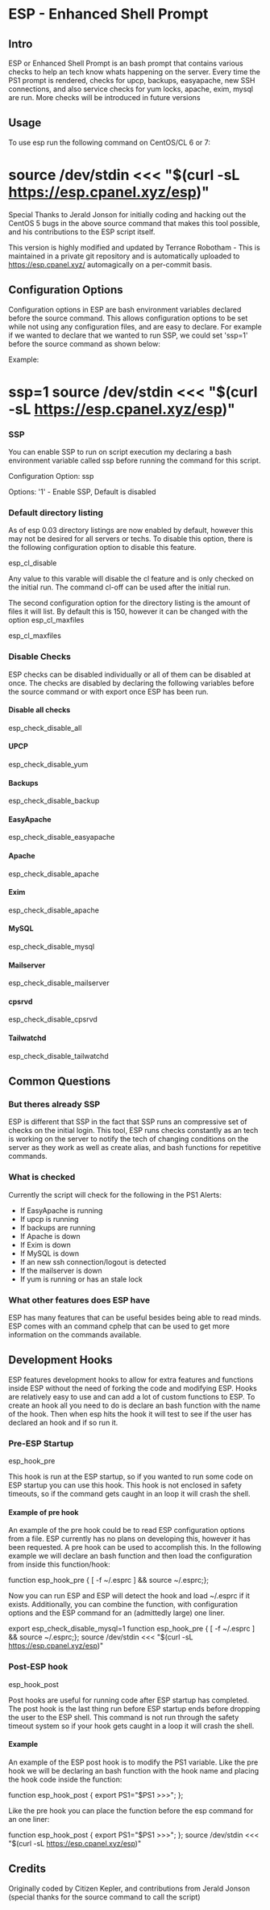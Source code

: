 ESP - Enhanced Shell Prompt
===========================

Intro 
----

ESP or Enhanced Shell Prompt is an bash prompt that contains various checks to help an tech know whats happening on the server.  Every time the PS1 prompt is rendered, checks for upcp, backups, easyapache, new SSH connections, and also service checks for yum locks, apache, exim, mysql are run.  More checks will be introduced in future versions

Usage
-----

To use esp run the following command on CentOS/CL 6 or 7:

# source /dev/stdin <<< "$(curl -sL https://esp.cpanel.xyz/esp)"

Special Thanks to Jerald Jonson for initially coding and hacking out the CentOS 5 bugs in the above source command that makes this tool possible, and his contributions to the ESP script itself.

This version is highly modified and updated by Terrance Robotham - This is maintained in a private git repository and is automatically uploaded to https://esp.cpanel.xyz/ automagically on a per-commit basis.

Configuration Options
---------------------

Configuration options in ESP are bash environment variables declared before the source command.  This allows configuration options to be set while not using any configuration files, and are easy to declare.  For example if we wanted to declare that we wanted to run SSP, we could set 'ssp=1' before the source command as shown below:

Example:

# ssp=1 source /dev/stdin <<< "$(curl -sL https://esp.cpanel.xyz/esp)"

### SSP 

You can enable SSP to run on script execution my declaring a bash environment variable called ssp before running the command for this script.  

Configuration Option: ssp

Options: '1' - Enable SSP, Default is disabled

### Default directory listing

As of esp 0.03 directory listings are now enabled by default, however this may not be desired for all servers or techs.  To disable this option, there is the following configuration option to disable this feature. 

esp_cl_disable

Any value to this varable will disable the cl feature and is only checked on the initial run. The command cl-off can be used after the initial run.

The second configuration option for the directory listing is the amount of files it will list.  By default this is 150, however it can be changed with the option esp_cl_maxfiles

esp_cl_maxfiles


### Disable Checks

ESP checks can be disabled individually or all of them can be disabled at once.  The checks are disabled by declaring the following variables before the source command or with export once ESP has been run.

#### Disable all checks

esp_check_disable_all

#### UPCP

esp_check_disable_yum

#### Backups

esp_check_disable_backup

#### EasyApache

esp_check_disable_easyapache

#### Apache

esp_check_disable_apache

#### Exim

esp_check_disable_apache

#### MySQL

esp_check_disable_mysql

#### Mailserver

esp_check_disable_mailserver

#### cpsrvd

esp_check_disable_cpsrvd

#### Tailwatchd

esp_check_disable_tailwatchd

Common Questions
----------------

### But theres already SSP ###

ESP is different that SSP in the fact that SSP runs an compressive set of checks on the initial login.  This tool, ESP runs checks constantly as an tech is working on the server to notify the tech of changing conditions on the server as they work as well as create alias, and bash functions for repetitive commands.

### What is checked ###

Currently the script will check for the following in the PS1 Alerts:

* If EasyApache is running
* If upcp is running
* If backups are running
* If Apache is down 
* If Exim is down
* If MySQL is down
* If an new ssh connection/logout is detected
* If the mailserver is down
* If yum is running or has an stale lock

### What other features does ESP have ###

ESP has many features that can be useful besides being able to read minds. ESP comes with an command cphelp that can be used to get more information on the commands available.

Development Hooks
----------------

ESP features development hooks to allow for extra features and functions inside ESP without the need of forking the code and modifying ESP.  Hooks are relatively easy to use and can add a lot of custom functions to ESP.  To create an hook all you need to do is declare an bash function with the name of the hook.  Then when esp hits the hook it will test to see if the user has declared an hook and if so run it. 

### Pre-ESP Startup 

esp_hook_pre

This hook is run at the ESP startup, so if you wanted to run some code on ESP startup you can use this hook. This hook is not enclosed in safety timeouts, so if the command gets caught in an loop it will crash the shell.

#### Example of pre hook

An example of the pre hook could be to read ESP configuration options from a file.  ESP currently has no plans on developing this, however it has been requested.  A pre hook can be used to accomplish this.  In the following example we will declare an bash function and then load the configuration from inside this function/hook:

function esp_hook_pre { [ -f ~/.esprc ] && source ~/.esprc;};

Now you can run ESP and ESP will detect the hook and load ~/.esprc if it exists.  Additionally, you can combine the function, with configuration options and the ESP command for an (admittedly large) one liner. 

export esp_check_disable_mysql=1 function esp_hook_pre { [ -f ~/.esprc ] && source ~/.esprc;}; source /dev/stdin <<< "$(curl -sL https://esp.cpanel.xyz/esp)"

### Post-ESP hook 

esp_hook_post

Post hooks are useful for running code after ESP startup has completed. The post hook is the last thing run before ESP startup ends before dropping the user to the ESP shell.  This command is not run through the safety timeout system so if your hook gets caught in a loop it will crash the shell.

#### Example

An example of the ESP post hook is to modify the PS1 variable.  Like the pre hook we will be declaring an bash function with the hook name and placing the hook code inside the function:

function esp_hook_post { export PS1="$PS1 >>>"; };

Like the pre hook you can place the function before the esp command for an one liner:

function esp_hook_post { export PS1="$PS1 >>>"; }; source /dev/stdin <<< "$(curl -sL https://esp.cpanel.xyz/esp)"


Credits
-------

Originally coded by Citizen Kepler, and contributions from Jerald Jonson (special thanks for the source command to call the script)
